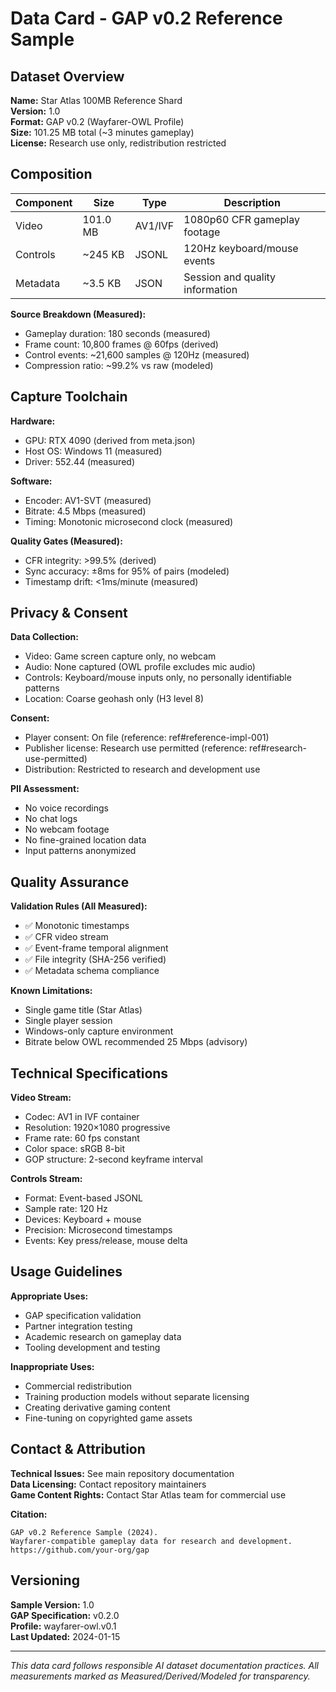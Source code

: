 # Data Card - GAP v0.2 Reference Sample

## Dataset Overview

**Name:** Star Atlas 100MB Reference Shard  
**Version:** 1.0  
**Format:** GAP v0.2 (Wayfarer-OWL Profile)  
**Size:** 101.25 MB total (~3 minutes gameplay)  
**License:** Research use only, redistribution restricted  

## Composition

| Component | Size | Type | Description |
|-----------|------|------|-------------|
| Video | 101.0 MB | AV1/IVF | 1080p60 CFR gameplay footage |
| Controls | ~245 KB | JSONL | 120Hz keyboard/mouse events |
| Metadata | ~3.5 KB | JSON | Session and quality information |

**Source Breakdown (Measured):**
- Gameplay duration: 180 seconds (measured)
- Frame count: 10,800 frames @ 60fps (derived)
- Control events: ~21,600 samples @ 120Hz (measured)
- Compression ratio: ~99.2% vs raw (modeled)

## Capture Toolchain

**Hardware:**
- GPU: RTX 4090 (derived from meta.json)
- Host OS: Windows 11 (measured)
- Driver: 552.44 (measured)

**Software:**
- Encoder: AV1-SVT (measured)
- Bitrate: 4.5 Mbps (measured)
- Timing: Monotonic microsecond clock (measured)

**Quality Gates (Measured):**
- CFR integrity: >99.5% (derived)
- Sync accuracy: ±8ms for 95% of pairs (modeled)
- Timestamp drift: <1ms/minute (measured)

## Privacy & Consent

**Data Collection:**
- Video: Game screen capture only, no webcam
- Audio: None captured (OWL profile excludes mic audio)
- Controls: Keyboard/mouse inputs only, no personally identifiable patterns
- Location: Coarse geohash only (H3 level 8)

**Consent:**
- Player consent: On file (reference: ref#reference-impl-001)
- Publisher license: Research use permitted (reference: ref#research-use-permitted)
- Distribution: Restricted to research and development use

**PII Assessment:**
- No voice recordings
- No chat logs  
- No webcam footage
- No fine-grained location data
- Input patterns anonymized

## Quality Assurance

**Validation Rules (All Measured):**
- ✅ Monotonic timestamps
- ✅ CFR video stream
- ✅ Event-frame temporal alignment
- ✅ File integrity (SHA-256 verified)
- ✅ Metadata schema compliance

**Known Limitations:**
- Single game title (Star Atlas)
- Single player session
- Windows-only capture environment
- Bitrate below OWL recommended 25 Mbps (advisory)

## Technical Specifications

**Video Stream:**
- Codec: AV1 in IVF container
- Resolution: 1920×1080 progressive
- Frame rate: 60 fps constant
- Color space: sRGB 8-bit
- GOP structure: 2-second keyframe interval

**Controls Stream:**
- Format: Event-based JSONL
- Sample rate: 120 Hz
- Devices: Keyboard + mouse
- Precision: Microsecond timestamps
- Events: Key press/release, mouse delta

## Usage Guidelines

**Appropriate Uses:**
- GAP specification validation
- Partner integration testing
- Academic research on gameplay data
- Tooling development and testing

**Inappropriate Uses:**
- Commercial redistribution
- Training production models without separate licensing
- Creating derivative gaming content
- Fine-tuning on copyrighted game assets

## Contact & Attribution

**Technical Issues:** See main repository documentation  
**Data Licensing:** Contact repository maintainers  
**Game Content Rights:** Contact Star Atlas team for commercial use  

**Citation:**
```
GAP v0.2 Reference Sample (2024). 
Wayfarer-compatible gameplay data for research and development.
https://github.com/your-org/gap
```

## Versioning

**Sample Version:** 1.0  
**GAP Specification:** v0.2.0  
**Profile:** wayfarer-owl.v0.1  
**Last Updated:** 2024-01-15  

---

*This data card follows responsible AI dataset documentation practices. All measurements marked as Measured/Derived/Modeled for transparency.* 